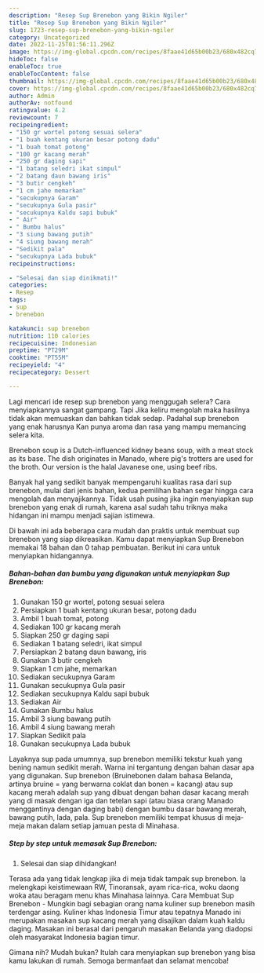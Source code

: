 ```yaml
---
description: "Resep Sup Brenebon yang Bikin Ngiler"
title: "Resep Sup Brenebon yang Bikin Ngiler"
slug: 1723-resep-sup-brenebon-yang-bikin-ngiler
category: Uncategorized
date: 2022-11-25T01:56:11.296Z
image: https://img-global.cpcdn.com/recipes/8faae41d65b00b23/680x482cq70/sup-brenebon-foto-resep-utama.jpg
hideToc: false
enableToc: true
enableTocContent: false
thumbnail: https://img-global.cpcdn.com/recipes/8faae41d65b00b23/680x482cq70/sup-brenebon-foto-resep-utama.jpg
cover: https://img-global.cpcdn.com/recipes/8faae41d65b00b23/680x482cq70/sup-brenebon-foto-resep-utama.jpg
author: Admin
authorAv: notfound
ratingvalue: 4.2
reviewcount: 7
recipeingredient:
- "150 gr wortel potong sesuai selera"
- "1 buah kentang ukuran besar potong dadu"
- "1 buah tomat potong"
- "100 gr kacang merah"
- "250 gr daging sapi"
- "1 batang seledri ikat simpul"
- "2 batang daun bawang iris"
- "3 butir cengkeh"
- "1 cm jahe memarkan"
- "secukupnya Garam"
- "secukupnya Gula pasir"
- "secukupnya Kaldu sapi bubuk"
- " Air"
- " Bumbu halus"
- "3 siung bawang putih"
- "4 siung bawang merah"
- "Sedikit pala"
- "secukupnya Lada bubuk"
recipeinstructions:

- "Selesai dan siap dinikmati!"
categories:
- Resep
tags:
- sup
- brenebon

katakunci: sup brenebon 
nutrition: 110 calories
recipecuisine: Indonesian
preptime: "PT29M"
cooktime: "PT55M"
recipeyield: "4"
recipecategory: Dessert

---
```



Lagi mencari ide resep sup brenebon yang menggugah selera? Cara menyiapkannya sangat gampang. Tapi Jika keliru mengolah maka hasilnya tidak akan memuaskan dan bahkan tidak sedap. Padahal sup brenebon yang enak harusnya Kan punya aroma dan rasa yang mampu memancing selera kita.


Brenebon soup is a Dutch-influenced kidney beans soup, with a meat stock as its base. The dish originates in Manado, where pig&#39;s trotters are used for the broth. Our version is the halal Javanese one, using beef ribs.

Banyak hal yang sedikit banyak mempengaruhi kualitas rasa dari sup brenebon, mulai dari jenis bahan, kedua pemilihan bahan segar hingga cara mengolah dan menyajikannya. Tidak usah pusing jika ingin menyiapkan sup brenebon yang enak di rumah, karena asal sudah tahu triknya maka hidangan ini mampu menjadi sajian istimewa.


Di bawah ini ada beberapa cara mudah dan praktis untuk membuat sup brenebon yang siap dikreasikan. Kamu dapat menyiapkan Sup Brenebon memakai 18 bahan dan 0 tahap pembuatan. Berikut ini cara untuk menyiapkan hidangannya.

<!--inarticleads1-->

##### Bahan-bahan dan bumbu yang digunakan untuk menyiapkan Sup Brenebon:

1. Gunakan 150 gr wortel, potong sesuai selera
1. Persiapkan 1 buah kentang ukuran besar, potong dadu
1. Ambil 1 buah tomat, potong
1. Sediakan 100 gr kacang merah
1. Siapkan 250 gr daging sapi
1. Sediakan 1 batang seledri, ikat simpul
1. Persiapkan 2 batang daun bawang, iris
1. Gunakan 3 butir cengkeh
1. Siapkan 1 cm jahe, memarkan
1. Sediakan secukupnya Garam
1. Gunakan secukupnya Gula pasir
1. Sediakan secukupnya Kaldu sapi bubuk
1. Sediakan  Air
1. Gunakan  Bumbu halus
1. Ambil 3 siung bawang putih
1. Ambil 4 siung bawang merah
1. Siapkan Sedikit pala
1. Gunakan secukupnya Lada bubuk


Layaknya sup pada umumnya, sup brenebon memiliki tekstur kuah yang bening namun sedikit merah. Warna ini tergantung dengan bahan dasar apa yang digunakan. Sup brenebon (Bruinebonen dalam bahasa Belanda, artinya bruine = yang berwarna coklat dan bonen = kacang) atau sup kacang merah adalah sup yang dibuat dengan bahan dasar kacang merah yang di masak dengan iga dan tetelan sapi (atau biasa orang Manado menggantinya dengan daging babi) dengan bumbu dasar bawang merah, bawang putih, lada, pala. Sup brenebon memiliki tempat khusus di meja-meja makan dalam setiap jamuan pesta di Minahasa. 

<!--inarticleads2-->

##### Step by step untuk memasak Sup Brenebon:


1. Selesai dan siap dihidangkan!

Terasa ada yang tidak lengkap jika di meja tidak tampak sup brenebon. Ia melengkapi keistimewaan RW, Tinoransak, ayam rica-rica, woku daong woka atau beragam menu khas Minahasa lainnya. Cara Membuat Sup Brenebon - Mungkin bagi sebagian orang nama kuliner sup brenebon masih terdengar asing. Kuliner khas Indonesia Timur atau tepatnya Manado ini merupakan masakan sup kacang merah yang disajikan dalam kuah kaldu daging. Masakan ini berasal dari pengaruh masakan Belanda yang diadopsi oleh masyarakat Indonesia bagian timur. 

Gimana nih? Mudah bukan? Itulah cara menyiapkan sup brenebon yang bisa kamu lakukan di rumah. Semoga bermanfaat dan selamat mencoba!
